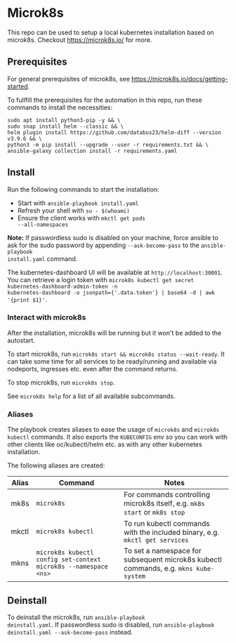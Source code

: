 # Microk8s
This repo can be used to setup a local kubernetes installation based on microk8s.
Checkout https://microk8s.io/ for more.

## Prerequisites
For general prerequisites of microk8s, see https://microk8s.io/docs/getting-started.

To fullfill the prerequisites for the automation in this repo, run these commands to install
the necessities:

```
sudo apt install python3-pip -y && \
sudo snap install helm --classic && \
helm plugin install https://github.com/databus23/helm-diff --version v3.9.6 && \
python3 -m pip install --upgrade --user -r requirements.txt && \
ansible-galaxy collection install -r requirements.yaml
```

## Install
Run the following commands to start the installation:
  * Start with <code>ansible-playbook install.yaml</code>
  * Refresh your shell with <code>su - $(whoami)</code>
  * Ensure the client works with <code>mkctl get pods --all-namespaces</code>

**Note:** If passwordless sudo is disabled on your machine, force ansible to ask for the sudo password by appending <code>--ask-become-pass</code> to the <code>ansible-playbook install.yaml</code> command. 

The kubernetes-dashboard UI will be available at <code>http://localhost:30001</code>.
You can retrieve a login token with <code>microk8s kubectl get secret kubernetes-dashboard-admin-token -n kubernetes-dashboard -o jsonpath={'.data.token'} | base64 -d | awk '{print $1}'</code>.

### Interact with microk8s
After the installation, microk8s will be running but it won't be added to the autostart.

To start microk8s, run `microk8s start && microk8s status --wait-ready`. It can take some time
for all services to be ready/running and available via nodeports, ingresses etc. even after 
the command returns.

To stop microk8s, run `microk8s stop`.

See `microk8s help` for a list of all available subcommands.

### Aliases
The playbook creates aliases to ease the usage of `microk8s` and `microk8s kubectl` commands.
It also exports the `KUBECONFIG` env so you can work with other clients like oc/kubectl/helm etc.
as with any other kubernetes installation.

The following aliases are created:

| Alias | Command                                                         | Notes                                                                                |
| ----- | --------------------------------------------------------------- | ------------------------------------------------------------------------------------ |
| mk8s  | `microk8s`                                                      | For commands controlling microk8s itself, e.g. `mk8s start` or `mk8s stop`           |
| mkctl | `microk8s kubectl`                                              | To run kubectl commands with the included binary, e.g. `mkctl get services`          |
| mkns  | `microk8s kubectl config set-context microk8s --namespace <ns>` | To set a namespace for subsequent microk8s kubectl commands, e.g. `mkns kube-system` |

## Deinstall
To deinstall the microk8s, run <code>ansible-playbook deinstall.yaml</code>.
If passwordless sudo is disabled, run <code>ansible-playbook deinstall.yaml --ask-become-pass</code> instead.

